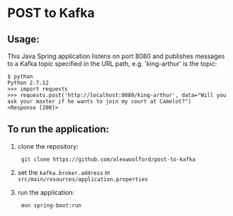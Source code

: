 # POST to Kafka

## Usage:

This Java Spring application listens on port 8080 and publishes messages to a Kafka topic specified in the URL path, e.g. 'king-arthur' is the topic:

    $ python
    Python 2.7.12
    >>> import requests
    >>> requests.post('http://localhost:8080/king-arthur', data="Will you ask your master if he wants to join my court at Camelot?")
    <Response [200]>


## To run the application:

1. clone the repository:

        git clone https://github.com/alexwoolford/post-to-kafka
    
2. set the `kafka.broker.address` in `src/main/resources/application.properties`

3. run the application:
    
        mvn spring-boot:run



